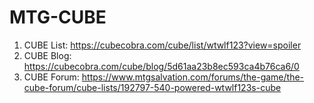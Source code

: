 # MTG-CUBE

1. CUBE List: https://cubecobra.com/cube/list/wtwlf123?view=spoiler
2. CUBE Blog: https://cubecobra.com/cube/blog/5d61aa23b8ec593ca4b76ca6/0
3. CUBE Forum: https://www.mtgsalvation.com/forums/the-game/the-cube-forum/cube-lists/192797-540-powered-wtwlf123s-cube